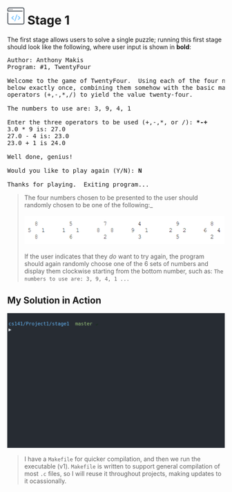 # [<img src="./seeCode.png" width="40" margin-top="10"/>](https://github.com/TonyMakis/cs-academia/tree/master/cs141/Projects/Project1/Stage1) Stage 1

The first stage allows users to solve a single puzzle;
running this first stage should look like the following, where user input is shown in **bold**:

<pre>
Author: Anthony Makis
Program: #1, TwentyFour

Welcome to the game of TwentyFour.  Using each of the four numbers shown
below exactly once, combining them somehow with the basic mathematical
operators (+,-,*,/) to yield the value twenty-four.  

The numbers to use are: 3, 9, 4, 1  

Enter the three operators to be used (+,-,*, or /): <b>*-+</b>
3.0 * 9 is: 27.0
27.0 - 4 is: 23.0
23.0 + 1 is 24.0

Well done, genius!

Would you like to play again (Y/N): <b>N</b>

Thanks for playing.  Exiting program...
</pre>

>The four numbers chosen to be presented to the user should randomly chosen to be one of the following:_<br><br>
![Number Arrangement Wheels Specifed](nums.png "Title")<br><br>
>If the user indicates that they *do* want to try again, the program should again randomly choose one of the 6 sets of numbers and display them clockwise starting from the bottom number, such as:
`The numbers to use are: 3, 9, 4, 1 ...`

## My Solution in Action

![Stage 1 In Action!](./runningStage1.gif)

> I have a `Makefile` for quicker compilation, and then we run the executable (v1). `Makefile` is written to support general compilation of most `.c` files, so I will reuse it throughout projects, making updates to it ocassionally.
